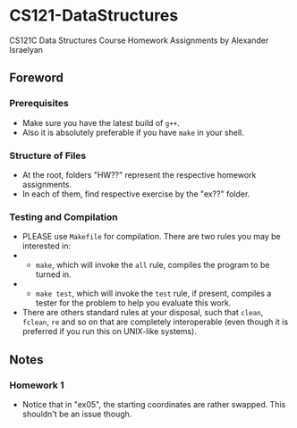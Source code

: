 # CS121-DataStructures

CS121C Data Structures Course Homework Assignments by Alexander Israelyan

## Foreword
### Prerequisites
*	Make sure you have the latest build of `g++`.
*	Also it is absolutely preferable if you have `make` in your shell.
### Structure of Files
*	At the root, folders "HW??" represent the respective homework assignments.
*	In each of them, find respective exercise by the "ex??" folder.
### Testing and Compilation
*	PLEASE use `Makefile` for compilation. There are two rules you may be interested in:
* * `make`, which will invoke the `all` rule, compiles the program to be turned in.
* * `make test`, which will invoke the `test` rule, if present, compiles a tester for the problem to help you evaluate this work.
*	There are others standard rules at your disposal, such that `clean`, `fclean`, `re` and so on that are completely interoperable (even though it is preferred if you run this on UNIX-like systems).
## Notes
### Homework 1
*	Notice that in "ex05", the starting coordinates are rather swapped. This shouldn't be an issue though.